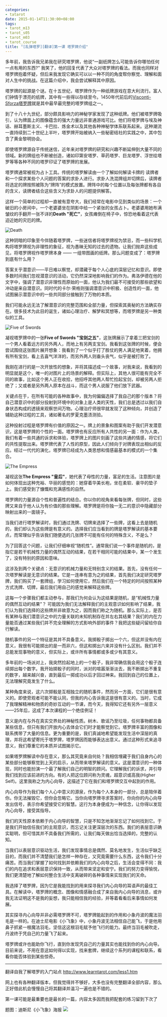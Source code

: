 ```yaml
---
categories:
- tatarot
date: 2015-01-14T11:30:00+08:00
tags:
- tarot_m13
- tarot_s05
- tarot_m03
- tarot_course
title: "[乱弹塔罗][翻译]第一课 塔罗牌介绍"
---
```


多年前，我告诉我兄弟我在研究塔罗牌，他说“一副纸牌怎么可能告诉你哪怕任何一点有用的东西?” 我笑了，他的回复代表了大众对塔罗牌的看法。而我也同样对塔罗牌抱着怀疑，但后来我发现它确实可以以一种不同的角度帮你察觉、理解和面对人生中的挑战。在这篇介绍中，我会尝试解释其中原因。

塔罗牌的起源是个谜。在十五世纪，塔罗牌作为一种纸牌游戏在意大利流行。富人们钟情于漂亮的纸牌，其中有一些得以存续至今。1450年代前后的[Visconti-Sforza塔罗牌](http://en.wikipedia.org/wiki/Visconti-Sforza_tarot_deck)就是其中最早最完整的塔罗牌组之一。

<!--more-->

到了十八十九世纪，部分颇具影响力的神秘学家发现了这种纸牌。他们被塔罗牌吸引，认为牌面上的图像蕴含的强大力量远非普通游戏可比。他们将塔罗牌与埃及神话、赫耳墨斯主义、卡巴拉、炼金术以及其他各种神秘学体系联系起来。这种潮流一直持续到二十世纪上半叶，塔罗牌开始被纳入一些秘密结社的实践之中，其中包含了黄金黎明协会。

即使塔罗牌源自于传统迷信，近年来对塔罗牌的研究和兴趣不断延伸到大量不同的领域。新的牌组也不断被创造，诸如印第安塔罗、草药塔罗、巨龙塔罗、浮世绘塔罗等等各种不同的塔罗印证了塔罗牌的发展。

塔罗牌通常被视为占卜工具。传统的塔罗解读由一个了解如何解读卡牌的
读牌者和一个探求某些个人问题的答案的求卦人进行。求卦人洗混牌组并切牌后，读牌者将选定的牌按照被陈为“牌阵”的模式放置。牌阵中的每个位置以及每张牌都有各自的含义，读牌者结合这些含义为求卦人的问题提供解答。

这样一个简单的过程却一直被有意夸大，我们经常在电影中见到类似的场景：一个破旧的小房间中，一个老婆婆坐在阴影中给一个紧张的女孩占卜。老婆婆用她布满皱纹的手翻开一张不详的**Death "死亡"**，女孩瘫倒在椅子中，惊恐地看着这代表迫近她的灾厄的牌。

![Death](/img/2015-q1/maj13s.gif)

这种阴暗的印象至今伴随着塔罗牌，一些迷信者将塔罗牌视为禁忌，而一些科学机构将塔罗牌视为非理性的象征，视为愚昧无知的过去的遗物。让我们抛弃这些成见，将塔罗牌视作塔罗牌本身 —— 一组带图画的纸牌。那么问题变成了：塔罗牌到底有什么用？

答案关乎潜意识——平日难以察觉，却潜藏于每个人心底的深层记忆和意识。即使多数时间我们忽视潜意识的活动，它仍然深深地影响我们的作为。弗洛伊德在他的文字中，强调了潜意识非理性而原始的一面，他认为我们最不可接受的那些欲望和冲动是来自潜意识。同时代的卡尔·荣格则强调潜意识中积极、创造性的一面，他试图展示潜意识中的一些共同部分接触到了万物的本质。

我们可能永远无法了解潜意识的完整范围和全部力量，但探索其奥秘的方法确实存在。很多技术为此目的诞生，诸如心理治疗、解梦和冥想等，而塔罗牌是另一种类似的工具。

![Five of Swords](/img/2015-q1/s5s.gif)

凝视塔罗牌中的一张**Five of Swords "宝剑之五"**，这张牌展示了拿着三把宝剑的一个男人看着远方的另外两人，而地上有另两支宝剑。我看到这张牌的时候，便会尝试围绕这张图片展开想象：我看到了一个似乎打了胜仗的男人满足地笑着，他拥有所有宝剑，看上去喜气洋洋的，而另外两人则垂头丧气，似乎是被打败了。

我刚在进行的是一次开放性的想象，并将其描述成一个故事，对我来说，我看到的明显就是这个，唯一的对图片上的场景的解释。但实际上，其他人很可能有完全不同的故事，比如这个男人正在收拾，他招呼其他两人帮忙捡起宝剑，却被另两人拒绝了；又或者是另外两人原本在战斗，而这个男人说服了他们放下武器。

关键点在于，在所有可能的各种故事中，我为何偏偏选择了我自己的那个版本？将自己潜意识中的部分投射到环境中的对象上是人类的天性，我们总是透过以我们自身状态构成的透镜来观察世间万物。心理治疗师很早就发现了这种倾向，并创造了辅助这种过程的工具，诸如著名的罗夏克墨渍测验。

这种投射过程是塔罗牌有价值的原因之一。牌上的景象和图案有助于我们开发潜意识，这是塔罗牌的个性的一面。塔罗牌也有反应所有人共性的另一面：作为人类，我们有着一些共通的诉求和体验，塔罗牌上的图片刻画了这些共通的情感，将它们的共性提取出来。塔罗牌代表了人性的原型，因此人们倾向于对牌表现出相似的反应。经过一代代的演化，塔罗牌已经成为人类思想和情感最基本的模式的一个集合。

![The Empress](/img/2015-q1/maj03s.gif)

凝视这张**The Empress "皇后"**，她代表了母性的力量，富足的生活。注意图片是如何体现出这种充裕、华丽的感觉的：她穿着华美长袍，坐在柔软、豪华的垫子上。我们感受到了慷慨和充满感性的自然。

塔罗牌的力量源自个性和普遍性的结合。你以你的视角来看每张牌，但同时，这些牌又来自于他人认为有价值的那些理解。塔罗牌是将你独一无二的意识中隐藏部分映射出来的一面镜子。

当我们进行塔罗解读时，我们通过洗牌、切牌来选择了一些牌，这看上去是随机的，我们却认为这些牌是有意义的。选择我们应当看到的牌是塔罗解读的基本要点，而常理似乎告诉我们随便选的几张牌不可能有任何的特殊含义，不是么？

为了回答这个问题，让我们仔细审视“随机性”。通常我们说一个事件是随机的，是指它是若干机械性力量的偶然互动的结果，在若干相同可能的结果中，某一个发生了，没有特别的原因和意味。

这涉及到两个关键点：无意识的机械力量和无特别含义的结果。首先，没有任何一次塔罗解读是无意识的结果。它是一连串有意为之的结果，首先我们决定研究塔罗牌，我们购买了一套牌组，学习如何使用它，然后我们在一个特定的时间按照某种方式洗牌、切牌，最后我们用自己的感觉来解释这些牌。

这每一个步骤我们都主动参与，那我们为何会认为这结果是随机，是“机械性力量的偶然互动的结果”？ 可能因为我们无法解释我们的主观意识如何影响了结果，我们认为我们选择的这些牌并非故意为之，因而我们称之为随机。那么实际上，是否有某种与我们潜意识之中的力量关联的未知机制存在并左右其结果？我们的内在力量能否通过某些我们并不完全理解的方式影响外部的事件？我把这些疑问留给你自行解读。

随机事件的另一个特征是其并不具备意义。我掷骰子掷出一个六，但这并没有内在意义，我很有可能掷出的是一而非六，但这和掷出六来并没有什么区别。我们并不总能发现事物的意义，但实际上，或许所有事情都或多或少有其意义。

多年前的一场派对上，我突然捡起地上的一个骰子，我非常确信我会用这个骰子连续掷出每个数字。我开始掷骰子的同时，派对的喧嚣渐渐淡去，我不断掷出不重复的数字，越来越兴奋，直到最后一掷成功以后才回过神来。我回到自己的位置上，无法理解究竟发生了什么。

某种角度来说，这六次掷骰是互相独立的随机事件，然而另一方面，它们是很有意义的。即使旁观者可能不能认同，但我的内心告诉我这是很有意义的。当时，它成了我理解精神和物质的奇妙互动的一节课，而今天，我得知它还有另外一层意义——25年后，这成了本次课程的一个绝佳例证！

意义是内在与外在真实交界处的神秘性质。树木、歌谣乃至垃圾，任何事物都具备某些信息，但只有我们开放内心去体会它们时才能察觉到它。塔罗牌丰富的图像和联系携带了大量的信息。更为重要的是，我们真诚地希望能发现生活中深层的真理，并将这希望寄托于塔罗牌，塔罗牌因而能够表达出意义。通过这种形式来追寻意义，我们尊重它的本质并试图揭示它。

如果塔罗牌解读中存在意义，那么其究竟来自何处？我相信埋藏于我们自身内心的某些部分能够察觉到上天的启示，从而带来塔罗解读的意义。这是潜意识的一种体现，同时也能扮演一个最了解我们自己的明智的顾问。它理解我们的诉求，并引导我们找到应该前进的方向。有的人把这位顾问称为灵魂，超意识或高我(Higher Self)。这里我称之为内心向导，这描述了它在我们和塔罗牌交互中起到的作用。

内心向导作为我们每个人心中意义的源泉，作为每个人本身的一部分，总是陪伴着你。你无法摧毁它，但你会忽略它。当你向塔罗牌寻求答案时，你向你的内心向导发出信号，表示你希望接受它的智慧。这行为本身便成为一种信念，让你得以发现内心向导，接受其指导。

我们的天性原本依赖于内心向导的智慧，只是不知怎地渐渐忘记了如何找到它。于是我们开始信任我们的主观意识，而忘记关注更深层次的东西。我们的表层意识确实聪明，但可惜其并不具备我们所需的，让我们每天做出恰当选择的，完整的认知。

当我们以表层意识驱动生活，我们发现事情总是偶然、莫名地发生，生活似乎缺乏目的，而我们并不清楚我们是怎样一种存在，又究竟需要什么东西，这令我们十分痛苦。而当我们掌握了如何找到并依赖我们的内心向导之后，生活会变得不同：我们的内在追求和表层意识保持一致，从而带来坚定和安宁。我们的努力变得愉悦，我们更清楚地了解如何整合生活中支离破碎的各种事情来实现我们的天命。

我选择了塔罗牌，因为它是我能找到的用来探寻我们内心向导的耳语声的最佳工具。在解读中，塔罗牌的概念、图像和情感融合成了来自我内心向导的消息，或许我无法证明这不是我的妄想，我只能相信我的经验，并等着看看后来事情如何发展。

其实探寻内心向导并非必需塔罗牌不可，塔罗牌能起到的作用和小象丹波的魔法羽毛是一样的。在迪士尼电影《小飞象》中，小象丹波无法相信自己能飞，于是他用鼻子抓紧一根魔法羽毛，坚信这这根羽毛赋予他飞行的能力。最终当羽毛被吹走，丹波终于凭自己的力量飞了起来。

塔罗牌或许也能助你飞行，直到你发现凭自己的力量其实也能找到你的内心向导。目前来说，不用在意这如何得以实现，找来套牌，继续这个系列的课程和联系，看看你能否体验到某些惊奇。

--------

翻译自我了解塔罗的入门站点 <http://www.learntarot.com/less1.htm>

网上也有各种翻译版本，但我觉得并不够好，大多也没有完整翻译全部内容，那么正好借此机会慢慢自己将其翻译并温习一遍也是不错的。

第一课可能是最重要也是最长的一篇，内容太多因而我把配套的练习留到下次了

题图：迪斯尼《小飞象》海报
![](/img/2015-q1/dumbo.jpg)

